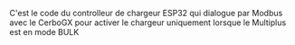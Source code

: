 C'est le code du controlleur de chargeur ESP32 qui dialogue par Modbus avec le CerboGX pour activer le chargeur uniquement lorsque le Multiplus est en mode BULK
